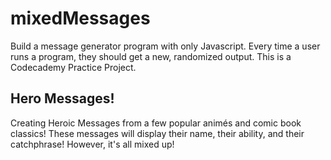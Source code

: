 # mixedMessages
Build a message generator program with only Javascript. Every time a user runs a program, they should get a new, randomized output. This is a Codecademy Practice Project.

## Hero Messages!
Creating Heroic Messages from a few popular animés and comic book classics! These messages will display their name, their ability, and their catchphrase! However, it's all mixed up!

